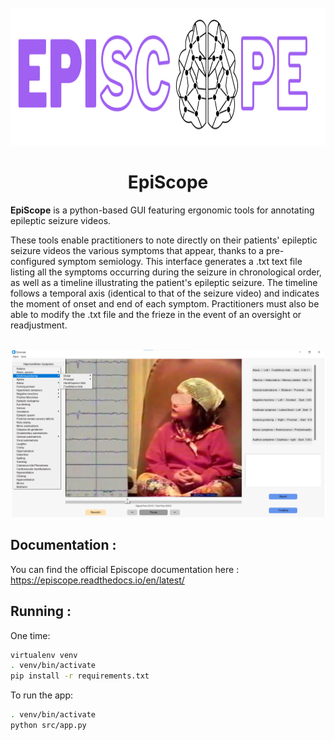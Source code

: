 <!-- PROJECT LOGO -->
<br />
<div align="center">
  <img src="./docs/source/images/Logo_final.png" alt="Logo" width="1000" height="220">
  <h1 align="center">EpiScope</h1>
</div>


**EpiScope** is a python-based GUI featuring ergonomic tools for annotating epileptic seizure videos. 

These tools enable practitioners to note directly on their patients' epileptic seizure videos the various symptoms that appear, thanks to a pre-configured symptom semiology. This interface generates a .txt text file listing all the symptoms occurring during the seizure in chronological order, as well as a timeline illustrating the patient's epileptic seizure. The timeline follows a temporal axis (identical to that of the seizure video) and indicates the moment of onset and end of each symptom. Practitioners must also be able to modify the .txt file and the frieze in the event of an oversight or readjustment.

<br />
<div align="center">
  <img src="./docs/source/images/interface_utilisee2.png" alt="interface" width="500" height="268">
</div>

**Documentation :** 
-----------------
  You can find the official Episcope documentation here : https://episcope.readthedocs.io/en/latest/

**Running :**
----------------

One time:

```bash
virtualenv venv
. venv/bin/activate
pip install -r requirements.txt
```

To run the app:

```bash
. venv/bin/activate
python src/app.py
```
